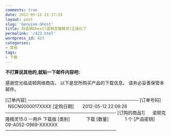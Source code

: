 ```yaml
---
comments: true
date: 2012-05-12 21:17:33
layout: post
slug: 'Genuine-Ghost'
title: 将诺顿Ghost(诺顿克隆精灵)正版化了
permalink: '/423.html'
wordpress_id: 423
categories:
- 其他
tags:
- 下载
---
```


**不打算说其他的,就贴一下邮件内容吧:**

感谢您光临诺顿网络商店。
以下是您所购买产品的下载信息。
请务必妥善保管本邮件。

[订单内容]
───────────────────────────────────
[订单号码]       NSCN0000017XXXX
[定购日期]       2012-05-12 22:09:28
───────────────────────────────────
[订购的商品1]      诺顿克隆精灵15.0 一用戶 下载版
[类别]             下载
[数量]             1 个
[产品密钥]   09-A052-0969-XXXXXX
───────────────────────────────────
